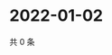 # 2022-01-02

共 0 条

<!-- BEGIN WEIBO -->
<!-- 最后更新时间 Sun Jan 02 2022 20:13:46 GMT+0800 (China Standard Time) -->

<!-- END WEIBO -->
